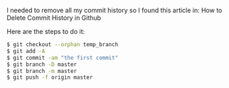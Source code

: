 I needed to remove all my commit history so I found this article in:
How to Delete Commit History in Github

Here are the steps to do it:
```bash
$ git checkout --orphan temp_branch 
$ git add -A 
$ git commit -am "the first commit" 
$ git branch -D master
$ git branch -m master 
$ git push -f origin master
```
